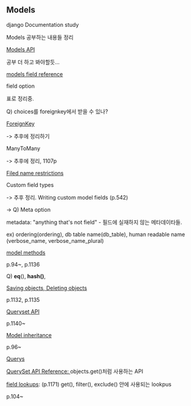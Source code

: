 ## Models

django Documentation study

Models 공부하는 내용들 정리

[Models API](https://github.com/bartkim0426/django-document/blob/master/models/models%20API.md)

공부 더 하고 봐야할듯...

[models field reference]()

field option

표로 정리중. 

Q) choices를 foreignkey에서 받을 수 있나? 

[ForeignKey]()

-> 추후에 정리하기

ManyToMany

-> 추후에 정리, 1107p

[Filed name restrictions]()

Custom field types

-> 추후 정리. Writing custom model fields (p.542)

-> Q) Meta option

metadata: "anything that's not  field" - 필드에 실재하지 않는 메타데이타들.

ex) ordering(ordering), db table name(db_table), human readable name (verbose_name, verbose_name_plural)

[model methods]()

p.94~, p.1136

Q) __eq__(), __hash()__,

[Saving objects, Deleting objects]()

p.1132, p.1135

[Queryset API]()

p.1140~

[Model inheritance]()

p.96~

[Querys]()

[QuerySet API Reference: ]() objects.get()처럼 사용하는 API

[field lookups](): (p.1171) get(), filter(), exclude() 안에 사용되는 lookpus

p.104~

